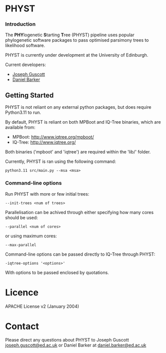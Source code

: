 # PHYST

### Introduction

The **PHY**logenetic **S**tarting **T**ree (PHYST) pipeline uses popular phylogenetic software packages to pass optimised parsimony trees to likelihood software.

PHYST is currently under development at the University of Edinburgh.

Current developers:
- [Joseph Guscott](https://github.com/josephguscott)
- [Daniel Barker](https://www.ed.ac.uk/profile/daniel-barker)

## Getting Started

PHYST is not reliant on any external python packages, but does require Python3.11 to run.

By default, PHYST is reliant on both MPBoot and IQ-Tree binaries, which are available from:

- MPBoot: http://www.iqtree.org/mpboot/ 
- IQ-Tree: http://www.iqtree.org/

Both binaries ('mpboot' and 'iqtree') are required within the 'lib/' folder.

Currently, PHYST is ran using the following command:
~~~~
python3.11 src/main.py --msa <msa>
~~~~

### Command-line options

Run PHYST with more or few initial trees:
~~~~
--init-trees <num of trees>
~~~~ 

Parallelisation can be achived through either specifying how many cores should be used:
~~~~
--parallel <num of cores>
~~~~

or using maximum cores:
~~~~
--max-parallel
~~~~

Command-line options can be passed directly to IQ-Tree through PHYST:
~~~
-iqtree-options '<options>'
~~~
With options to be passed enclosed by quotations.

# Licence
APACHE License v2 (January 2004)

# Contact
Please direct any questions about PHYST to Joseph Guscott joseph.guscott@ed.ac.uk or Daniel Barker at daniel.barker@ed.ac.uk